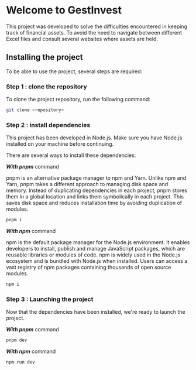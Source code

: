 # Welcome to GestInvest

This project was developed to solve the difficulties encountered in keeping track of financial assets. To avoid the need to navigate between different Excel files and consult several websites where assets are held.

## Installing the project

To be able to use the project, several steps are required:

### Step 1 : clone the repository

To clone the project repository, run the following command:

```bash
git clone <repository>
```

### Step 2 : install dependencies

This project has been developed in Node.js. Make sure you have Node.js installed on your machine before continuing.

There are several ways to install these dependencies:

**_With pnpm_** command

pnpm is an alternative package manager to npm and Yarn. Unlike npm and Yarn, pnpm takes a different approach to managing disk space and memory. Instead of duplicating dependencies in each project, pnpm stores them in a global location and links them symbolically in each project. This saves disk space and reduces installation time by avoiding duplication of modules.

```bash
pnpm i
```

**_With npm_** command

npm is the default package manager for the Node.js environment. It enables developers to install, publish and manage JavaScript packages, which are reusable libraries or modules of code. npm is widely used in the Node.js ecosystem and is bundled with Node.js when installed. Users can access a vast registry of npm packages containing thousands of open source modules.

```bash
npm i
```

### Step 3 : Launching the project

Now that the dependencies have been installed, we're ready to launch the project.

**_With pnpm_** command

```bash
pnpm dev
```

**_With npm_** command

```bash
npm run dev
```
